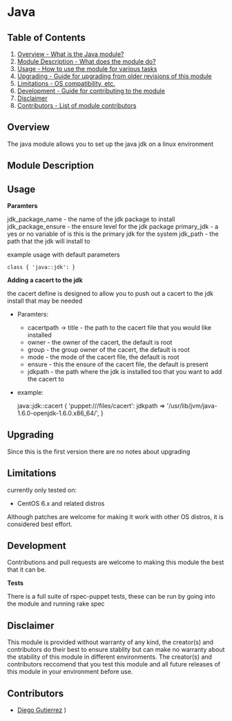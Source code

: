 Java
========

Table of Contents
------------------

1. [Overview - What is the Java module?](#overview)
2. [Module Description - What does the module do?](#module-description)
3. [Usage - How to use the module for various tasks](#usage)
4. [Upgrading - Guide for upgrading from older revisions of this module](#upgrading)
5. [Limitations - OS compatibility, etc.](#limitations)
6. [Development - Guide for contributing to the module](#development)
7. [Disclaimer](#disclaimer)
8. [Contributors - List of module contributors](#contributors)

Overview
---------

The java module allows you to set up the java jdk on a linux environment

Module Description
------------------


Usage
-----

**Paramters**

jdk_package_name - the name of the jdk package to install
jdk_package_ensure - the ensure level for the jdk package
primary_jdk - a yes or no variable of is this is the primary jdk for the system 
jdk_path - the path that the jdk will install to 

example usage with default parameters
	
	class { 'java::jdk': }

**Adding a cacert to the jdk**

the cacert define is designed to allow you to push out a cacert to the jdk install that may be needed

* Paramters:
	* cacertpath -> title - the path to the cacert file that you would like installed
	* owner - the owner of the cacert, the default is root
	* group - the group owner of the cacert, the default is root
	* mode - the mode of the cacert file, the default is root
	* ensure - this the ensure of the cacert file, the default is present
	* jdkpath - the path where the jdk is installed too that you want to add the cacert to
	
* example:
	
	java::jdk::cacert { 'puppet:///files/cacert':
		jdkpath => '/usr/lib/jvm/java-1.6.0-openjdk-1.6.0.x86_64/',
	}

Upgrading
---------

Since this is the first version there are no notes about upgrading

Limitations
-----------

currently only tested on:
* CentOS 6.x and related distros

Although patches are welcome for making it work with other OS distros, it is considered best effort.

Development
-----------

Contributions and pull requests are welcome to making this module the best that it can be.

**Tests**

There is a full suite of rspec-puppet tests, these can be run by going into the module and running rake spec

Disclaimer
----------

This module is provided without warranty of any kind, the creator(s) and contributors do their best to ensure stablity but can make no warranty about the stability of this module in different environments. The creator(s) and contributors reccomend that you test this module and all future releases of this module in your environment before use.

Contributors
------------

* [Diego Gutierrez](https://github.com/dgutierrez1287) )


